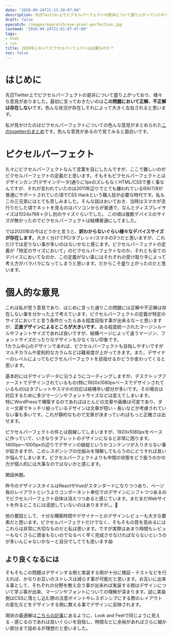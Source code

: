 ```yaml
---
date: "2020-09-24T21:13:30-07:00"
description: 先日Twitter上でピクセルパーフェクトの是非について盛り上がっていたので、個人的な意見を残しておこうと思いました
draft: false
eyecatch: /images/eyecatch/eye-pixel-perfection.jpg
lastmod: "2020-09-24T22:01:07-07:00"
tags:
- html
- css
title: 2020年においてピクセルパーフェクトは必要なのか？
toc: false
---
```


# はじめに
先日Twitter上でピクセルパーフェクトの是非について盛り上がっており、様々な意見がありました。最初に言っておきたいのは**この問題において正解、不正解は存在しない**です。色んな状況が存在しそれによって大きく左右されると思います。

私が見かけたのはピクセルパーフェクトについての色んな意見がまとめられた[このtogetterのまとめ](https://togetter.com/li/1595233)です。色んな意見があるので見てみると面白いです。

# ピクセルパーフェクト
久々にピクセルパーフェクトなんて言葉を目にしたんですが、ここで難しいのがピクセルパーフェクトの定義だと思います。そもそもピクセルパーフェクトとはデザインカンプ(デザインデータ)通りに1pxのズレもなくHTML/CSSで書く事なんですが、それが言われていたのは2011年辺りでとても嫌われているIE6/7/8が普通にサポートされていた頃でCSS Hackという職人技が必要な時代です。私もこの三兄弟にはとても苦しみました。そんな話はおいておき、当時はスマホが流行りだした頃でネットを見るのはパソコンからが普通で、なんとディスプレイサイズは1024x768＋少し別のサイズぐらいでした。
この頃は複数デバイスのサイズが無かったのでピクセルパーフェクトは結構普通にしてました。

では2020年の今はどうかと言うと、**訳わからないぐらい様々なデバイスサイズが存在します**。大きく分けてPC/タブレット/スマホの3つだと思いますが、これだけでは足りない事が多いのはないかなと感じます。ピクセルパーフェクトの定義が「特定のサイズにおいて」のピクセルパーフェクトなのか、それとも全てのデバイスにおいてなのか、この定義がない事にはそれぞれの受け取り手によって考え方がバラバラになってしまうと思います。だからこそ盛り上がったのだと思います。

# 個人的な意見
これは私が思う意見であり、はじめに言った通りこの問題には正解や不正解は存在しない事を分かった上で考えています。ピクセルパーフェクトの定義が特定のサイズにおいてと言う条件だったらある程度目指す事が出来るなーと思いますが、**正直デザインによるところが大きいです**。ある程度統一されたマージンルールやフォントサイズであれば良いですが、結構ページによって違うマージン、フォントサイズだったりなデザインも少なくない印象です。  
1カラム中心のデザインであれば、ピクセルパーフェクトも目指しやすいですがマルチカラムや変則的なカラムなどは難易度が上がってきます。また、デザイナーのレベルによってもピクセルパーフェクトを目指せるかどうか変わってくると思います。

基本的にはデザインデータに沿うようにコーディングしますが、デスクトップファーストでデザインされているもの(特に1920x1080pxベースでデザインされているもの)はタブレットやスマホの対応は結構辛い部分が多いです。その場合は対応するために多少マージンやフォントサイズなどは変えてしまいます。  
特にWordPressで構築するのであればほとんどの文章や画像は可変であり、ダミー文章でキッチリ揃っているデザインは文章が短い・長いなどが考慮されていない事も多いです。これが静的なもので文章が決まっていればもっと正確さは出せます。

ピクセルパーフェクトの件とは脱線してしまいますが、1920x1080pxをベースに作っていて、いきなりタブレットのデザインになると非常に困ります。1400px〜1000pxの辺りでデザインの破綻というかコンテンツが入りきらない事が起きますが、このレスポンシブの仕組みを理解してもらうのにどうすれば良いか悩んでしまいます。ピクセルパーフェクトよりも中間の状態をどう扱うのかの方が個人的には大事なのではないかと感じます。

閑話休題。

昨今のデザインスタイルはReactやVueがスタンダードになりつつあり、ページ毎のレイアウトというよりコンポーネント単位でのデザインにシフトつつあるのでピクセルパーフェクト自体は消えつつあると感じています。まだまだWebサイトを作るところには浸透していないのはありますが。。🤔

他の要因として、十分な構築時間やデザイナーとのデザインレビューも大きな要素だと思います。ピクセルパーフェクトだけでなく、そもそもの質を高めるにはこれらは非常に大切なものだと私は思います。ですが実際はあまり時間もレビューもなくさらに資金もないのでなるべく早く完成させなければならないというのが多いんじゃないかなーと自分でしてても思います😱

## より良くなるには
そもそもこの問題はデザインする側と実装する側が十分に検証・テストなどを行えれば、かなりお互いのストレスは減らす事が可能だと思います。お互いに出来る事として、それぞれの分野を教え合う事が出来れば実装する側はデザインについて学ぶ事が出来、マージンやフォントについての理解が深まります。逆に実装側はCSSに落とし込む際の注意ポイントやレスポンシブにする際のレイアウトの変化などをデザインする側に教える事でデザインに反映されます。

現状の最適解は[こちらの記事](https://coliss.com/articles/build-websites/operation/work/state-of-pixel-perfect.html)にあるように、Look and Feelで同じように見える・感じるのであれば良いぐらいを目指し、時間などに余裕があればさらに細かい部分まで詰めるが理想だと思いました。
